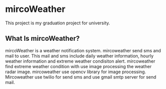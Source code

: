 # mircoWeather
This project is my graduation project for university. 

## What Is mircoWeather?

mircoWeather is a weather notification system. mircoweather send sms and mail to user. This mail and sms include daily weather information,
hourly weather information and extreme weather condisiton alert. mircoweather find extreme weather condition with use image processing the weather 
radar image. mircoweather use opencv library for image processing. Mircoweather use twilio for send sms and use gmail smtp server for send mail.
